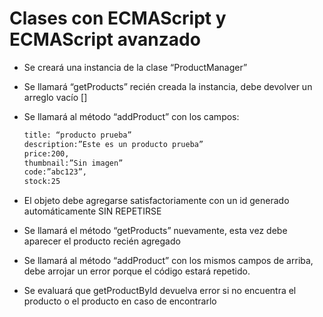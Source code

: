 # Clases con ECMAScript y ECMAScript avanzado
- Se creará una instancia de la clase “ProductManager”
- Se llamará “getProducts” recién creada la instancia,  debe devolver un arreglo vacío []
- Se llamará al método “addProduct” con los campos:

    ```bash
    title: “producto prueba”
    description:”Este es un producto prueba”
    price:200,
    thumbnail:”Sin imagen”
    code:”abc123”,
    stock:25
    ```
    
- El objeto debe agregarse satisfactoriamente con un id generado automáticamente SIN REPETIRSE
- Se llamará el método “getProducts” nuevamente, esta vez debe aparecer el producto recién agregado
- Se llamará al método “addProduct” con los mismos campos de arriba, debe arrojar un error porque el código estará repetido.
- Se evaluará que getProductById devuelva error si no encuentra el producto o el producto en caso de encontrarlo
